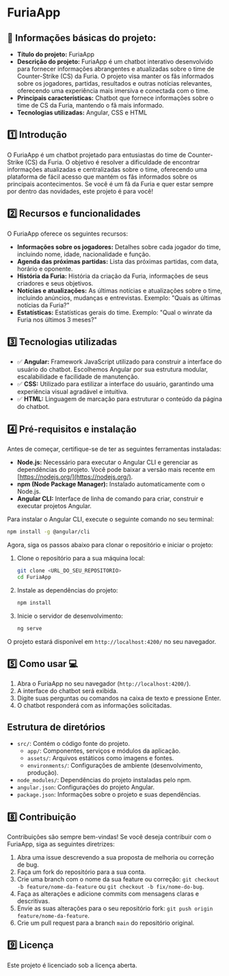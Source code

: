 # FuriaApp

## 🔹 Informações básicas do projeto:

- **Título do projeto:** FuriaApp
- **Descrição do projeto:** FuriaApp é um chatbot interativo desenvolvido para fornecer informações abrangentes e atualizadas sobre o time de Counter-Strike (CS) da Furia. O projeto visa manter os fãs informados sobre os jogadores, partidas, resultados e outras notícias relevantes, oferecendo uma experiência mais imersiva e conectada com o time.
- **Principais características:** Chatbot que fornece informações sobre o time de CS da Furia, mantendo o fã mais informado.
- **Tecnologias utilizadas:** Angular, CSS e HTML

## 1️⃣ Introdução

O FuriaApp é um chatbot projetado para entusiastas do time de Counter-Strike (CS) da Furia. O objetivo é resolver a dificuldade de encontrar informações atualizadas e centralizadas sobre o time, oferecendo uma plataforma de fácil acesso que mantém os fãs informados sobre os principais acontecimentos. Se você é um fã da Furia e quer estar sempre por dentro das novidades, este projeto é para você!

## 2️⃣ Recursos e funcionalidades

O FuriaApp oferece os seguintes recursos:

*   **Informações sobre os jogadores:** Detalhes sobre cada jogador do time, incluindo nome, idade, nacionalidade e função.
*   **Agenda das próximas partidas:** Lista das próximas partidas, com data, horário e oponente.
*   **História da Furia:** História da criação da Furia, informações de seus criadores e seus objetivos.
*   **Notícias e atualizações:** As últimas notícias e atualizações sobre o time, incluindo anúncios, mudanças e entrevistas. Exemplo: "Quais as últimas notícias da Furia?"
*   **Estatísticas:** Estatísticas gerais do time. Exemplo: "Qual o winrate da Furia nos últimos 3 meses?"

## 3️⃣ Tecnologias utilizadas

*   ✅ **Angular:** Framework JavaScript utilizado para construir a interface do usuário do chatbot. Escolhemos Angular por sua estrutura modular, escalabilidade e facilidade de manutenção.
*   ✅ **CSS:** Utilizado para estilizar a interface do usuário, garantindo uma experiência visual agradável e intuitiva.
*   ✅ **HTML:** Linguagem de marcação para estruturar o conteúdo da página do chatbot.

## 4️⃣ Pré-requisitos e instalação

Antes de começar, certifique-se de ter as seguintes ferramentas instaladas:

*   **Node.js:** Necessário para executar o Angular CLI e gerenciar as dependências do projeto. Você pode baixar a versão mais recente em [https://nodejs.org/](https://nodejs.org/).
*   **npm (Node Package Manager):** Instalado automaticamente com o Node.js.
*   **Angular CLI:** Interface de linha de comando para criar, construir e executar projetos Angular.

Para instalar o Angular CLI, execute o seguinte comando no seu terminal:

```bash
npm install -g @angular/cli
```

Agora, siga os passos abaixo para clonar o repositório e iniciar o projeto:

1.  Clone o repositório para a sua máquina local:

    ```bash
    git clone <URL_DO_SEU_REPOSITORIO>
    cd FuriaApp
    ```

2.  Instale as dependências do projeto:

    ```bash
    npm install
    ```

3.  Inicie o servidor de desenvolvimento:

    ```bash
    ng serve
    ```

O projeto estará disponível em `http://localhost:4200/` no seu navegador.

## 5️⃣ Como usar 💻

1.  Abra o FuriaApp no seu navegador (`http://localhost:4200/`).
2.  A interface do chatbot será exibida.
3.  Digite suas perguntas ou comandos na caixa de texto e pressione Enter.
4.  O chatbot responderá com as informações solicitadas.

## Estrutura de diretórios

*   `src/`: Contém o código fonte do projeto.
    *   `app/`: Componentes, serviços e módulos da aplicação.
    *   `assets/`: Arquivos estáticos como imagens e fontes.
    *   `environments/`: Configurações de ambiente (desenvolvimento, produção).
*   `node_modules/`: Dependências do projeto instaladas pelo npm.
*   `angular.json`: Configurações do projeto Angular.
*   `package.json`: Informações sobre o projeto e suas dependências.

## 8️⃣ Contribuição

Contribuições são sempre bem-vindas! Se você deseja contribuir com o FuriaApp, siga as seguintes diretrizes:

1.  Abra uma issue descrevendo a sua proposta de melhoria ou correção de bug.
2.  Faça um fork do repositório para a sua conta.
3.  Crie uma branch com o nome da sua feature ou correção: `git checkout -b feature/nome-da-feature` ou `git checkout -b fix/nome-do-bug`.
4.  Faça as alterações e adicione commits com mensagens claras e descritivas.
5.  Envie as suas alterações para o seu repositório fork: `git push origin feature/nome-da-feature`.
6.  Crie um pull request para a branch `main` do repositório original.

## 9️⃣ Licença

Este projeto é licenciado sob a licença aberta.
